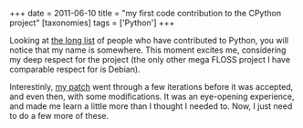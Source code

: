 +++
date = 2011-06-10
title = "my first code contribution to the CPython project"
[taxonomies]
tags = ['Python']
+++

Looking at [the long list] of people who have contributed to Python, you
will notice that my name is somewhere. This moment excites me,
considering my deep respect for the project (the only other mega FLOSS
project I have comparable respect for is Debian).

Interestinly, [my patch] went through a few iterations before it was
accepted, and even then, with some modifications. It was an eye-opening
experience, and made me learn a little more than I thought I needed to.
Now, I just need to do a few more of these.

  [the long list]: http://hg.python.org/cpython/file/default/Misc/ACKS
  [my patch]: http://bugs.python.org/issue12246
